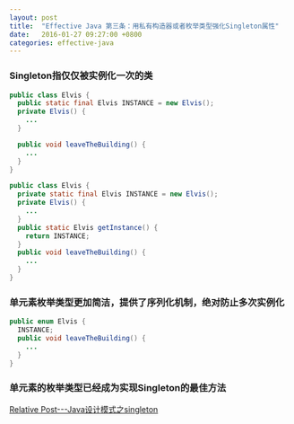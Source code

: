 ```yaml
---
layout: post
title:  "Effective Java 第三条：用私有构造器或者枚举类型强化Singleton属性"
date:   2016-01-27 09:27:00 +0800
categories: effective-java
---
```

### Singleton指仅仅被实例化一次的类

~~~java
public class Elvis {
  public static final Elvis INSTANCE = new Elvis();
  private Elvis() {
    ...
  }

  public void leaveTheBuilding() {
    ...
  }
}
~~~

~~~java
public class Elvis {
  private static final Elvis INSTANCE = new Elvis();
  private Elvis() {
    ...
  }
  public static Elvis getInstance() {
    return INSTANCE;
  }
  public void leaveTheBuilding() {
    ...
  }
}
~~~

### 单元素枚举类型更加简洁，提供了序列化机制，绝对防止多次实例化

~~~java
public enum Elvis {
  INSTANCE;
  public void leaveTheBuilding() {
    ...
  }
}
~~~

### 单元素的枚举类型已经成为实现Singleton的最佳方法

[Relative Post---Java设计模式之singleton](http://linxiaobai.github.io/2015/01/21/java%E8%AE%BE%E8%AE%A1%E6%A8%A1%E5%BC%8F%E4%B9%8Bsingleton/)

